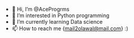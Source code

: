 - 👋 Hi, I’m @AceProgrms
- 👀 I’m interested in Python programming
- 🌱 I’m currently learning Data science
- 📫 How to reach me {mail2olawal@mail.com}
 :)

<!---
AceProgrms/AceProgrms is a ✨ special ✨ repository because its `README.md` (this file) appears on your GitHub profile.
You can click the Preview link to take a look at your changes.
--->
